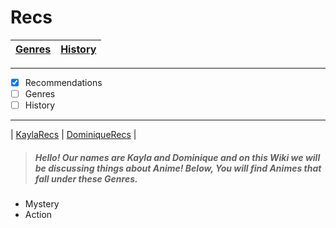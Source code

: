 # Recs
| [Genres](GenreMain.md) | [History](HistoryMain.md)|
 ----------- |-----------------|
---
- [x] Recommendations
- [ ] Genres
- [ ] History
---
| [KaylaRecs](KaylaRecs.md) | [DominiqueRecs](DominiqueRecs.md) |

> ##### Hello! Our names are Kayla and Dominique and on this Wiki we will be discussing things about Anime! Below, You will find Animes that fall under these Genres.
- Mystery
- Action
